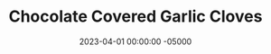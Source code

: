 ---
layout: post
title:  "Chocolate Covered Garlic Cloves"
date:   2023-04-01 00:00:00 -05000
categories: 
- Recipes
- Meme Recipes
permalink: /recipes/chocolate-covered-garlic
image: /assets/Food/Meme/Garlic/garlic.jpg
ing: garlic-ing
facts: garlic-facts
Prep: 20
Rest: 
Cook: 40
Source1: https://www.simplyrecipes.com/recipes/roasted_garlic/
Source2: 
tags: 
- april fools day
- april fool's day
- melted chocolate
- roasted garlic
- garlic clove
- prank
- chocolate covered raisins
- vic
Description: This was something stupid I did for April Fool's Day, where I passed them off as chocolate covered raisins. This is a fun and harmless prank to anyone not expecting it.
Instructions: 
- Preheat oven to 400F and line small baking sheet with aluminum foil<br><br>

- Cut garlic in half and take out the cloves. Leave the skin on<br><br>

- Line small baking sheet or plate with parchment paper. Add garlic into chocolate and mix, being carful to not break up cloves. Transfer cloves to parchment paper<br><br>

- Refrigerate to cool and solidify the chocolate. Store in a Ziploc in the fridge.<br><br>

- Serve on April Fool's Day or to your worst enemy.  If you're really evil, coat the garlic cloves raw, not roasted
---